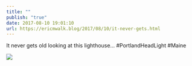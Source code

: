 ```yaml
---
title: ""
publish: "true"
date: 2017-08-10 19:01:10
url: https://ericmwalk.blog/2017/08/10/it-never-gets.html
---
```


It never gets old looking at this lighthouse... #PortlandHeadLight #Maine

![](https://ericmwalk.blog/uploads/2022/f1b736941a.jpg)